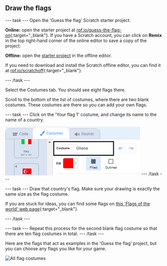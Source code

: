 ## Draw the flags

--- task ---
Open the 'Guess the flag' Scratch starter project.

**Online:** open the starter project at [rpf.io/guess-the-flag-on](http://rpf.io/guess-the-flag-on){:target="_blank"}. If you have a Scratch account, you can click on **Remix** in the top right-hand corner of the online editor to save a copy of the project.

**Offline:** open the [starter project](http://rpf.io/p/en/guess-the-flag-go) in the offline editor.

If you need to download and install the Scratch offline editor, you can find it at [rpf.io/scratchoff](http://rpf.io/scratchoff){:target="_blank"}.

--- /task ---

Select the Costumes tab. You should see eight flags there.

Scroll to the bottom of the list of costumes, where there are two blank costumes. These costumes are there so you can add your own flags.

--- task ---
Click on the 'Your flag 1' costume, and change its name to  the name of a country.

![Rename costume](images/rename-costume.png)
--- /task ---

--- task ---
Draw that country's flag. Make sure your drawing is exactly the same size as the flag costume.

If you are stuck for ideas, you can find some flags on [this 'Flags of the world' web page](https://www.countries-ofthe-world.com/flags-of-the-world.html){:target="_blank"}.

--- /task ---

--- task ---
Repeat this process for the second blank flag costume so that there are ten flag costumes in total.
--- /task ---

Here are the flags that act as examples in the 'Guess the flag' project, but you can choose any flags you like for your game.

![All flag costumes](images/all-costumes.png)
